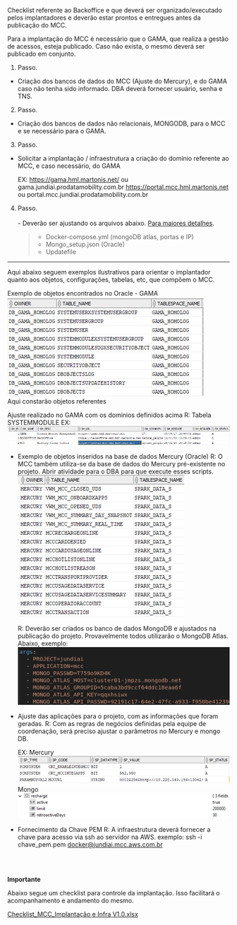 Checklist referente ao Backoffice e que deverá ser organizado/executado pelos implantadores e deverão estar prontos e entregues antes da publicação do MCC.

Para a implantação do MCC é necessário que o GAMA, que realiza a gestão de acessos, esteja publicado. Caso não exista, o mesmo deverá ser publicado em conjunto. 

1. Passo. 
- Criação dos bancos de dados do MCC (Ajuste do Mercury), e do GAMA caso não tenha sido informado.
DBA deverá fornecer usuário, senha e TNS.

2. Passo.
- Criação dos bancos de dados não relacionais, MONGODB, para o MCC e se necessário para o GAMA. 

3. Passo. 
- Solicitar a implantação / infraestrutura a criação do domínio referente ao MCC, e caso necessário, do GAMA<br>

     EX: https://gama.hml.martonis.net/ ou gama.jundiai.prodatamobility.com.br
         https://portal.mcc.hml.martonis.net ou portal.mcc.jundiai.prodatamobility.com.br<br>

4. Passo.<BR><BR>- Deverão ser ajustando os arquivos abaixo. [Para maiores detalhes](/MCC-%2D-Mercury-Cloud-Center/2.-Implantação-do-Backoffice/2.1-%2D-Ajustando-as-configurações-%2D-Detalhes).
   > - Docker-compose.yml (mongoDB atlas, portas e IP)
   > - Mongo_setup.json (Oracle)
   > - Updatefile
   




---

Aqui abaixo seguem exemplos ilustrativos para orientar o implantador quanto aos objetos, configurações, tabelas, etc, que compõem o MCC.

    
Exemplo de objetos encontrados no Oracle - GAMA
     ![image.png](/.attachments/image-d8d4bd98-902e-422f-a963-e9175e77cea4.png)<br>
Aqui constarão objetos referentes 

Ajuste realizado no GAMA com os dominios definidos acima
  R: Tabela SYSTEMMODULE
  EX: ![image.png](/.attachments/image-8ff9907f-a99e-4d05-a22e-bcf4fc4b2185.png)

- Exemplo de objetos inseridos na base de dados Mercury (Oracle)
  R: O MCC também utiliza-se da base de dados do Mercury pré-existente no projeto. Abrir atividade para o DBA para que execute esses scripts.
![image.png](/.attachments/image-fc75a271-8caa-4a7b-b7f0-37e7a529c8d7.png)

   R: Deverão ser criados os banco de dados MongoDB e ajustados na publicação do projeto.
   Provavelmente todos utilizarão o MongoDB Atlas.
   Abaixo, exemplo:
![image.png](/.attachments/image-89f96568-16f6-46b6-a476-dd2efed8398f.png)


- Ajuste das aplicações para o projeto, com as informações que foram geradas.
  R: Com as regras de negócios definidas pela equipe de coordenação, será preciso ajustar o parâmetros no Mercury e mongo DB.

   EX: Mercury![image.png](/.attachments/image-4a0964b8-9cc9-4f03-a421-6c5ce1ff3f99.png)
Mongo
![image.png](/.attachments/image-ad3604bc-eddb-4a80-98f2-5acd1103b289.png)
    

- Fornecimento da Chave PEM
  R: A infraestrutura deverá fornecer a chave para acesso via ssh ao servidor na AWS.
exemplo: ssh -i chave_pem.pem docker@jundiai.mcc.aws.com.br



<BR><BR>

**Importante**

Abaixo segue um checklist para controle da implantação. Isso facilitará o acompanhamento e andamento do mesmo.

[Checklist_MCC_Implantação e Infra V1.0.xlsx](/.attachments/Checklist_MCC_Implantação%20e%20Infra%20V1.0-cdc0e115-e435-433d-a405-9d59b3ccd671.xlsx)
